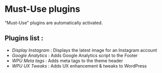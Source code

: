 Must-Use plugins
=================

"Must-Use" plugins are automatically activated.

Plugins list :
---

* *Display Instagram* : Displays the latest image for an Instagram account
* *Google Analytics* : Adds Google Analytics script to the Footer
* *WPU Meta tags* : Adds meta tags to the theme header
* *WPU UX Tweaks* : Adds UX enhancement & tweaks to WordPress
